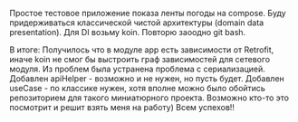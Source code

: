 Простое тестовое приложение показа ленты погоды на compose.
Буду придерживаться классической чистой архитектуры (domain data presentation).
Для DI возьму koin.
Повторю заоодно git bash.

В итоге:
Получилось что в модуле app есть зависимости от Retrofit, иначе koin не смог бы выстроить граф зависимостей для сетевого модуля. 
Из проблем была устранена проблема с сериализацией. 
Добавлен apiHelper - возможно и не нужен, но пусть будет.
Добавлен useCase - по классике нужен, хотя вполне можно было обойтись репозиторием для такого миниатюрного проекта.
Возможно кто-то это посмотрит и решит взять меня на работу) 
Всем успехов!!

